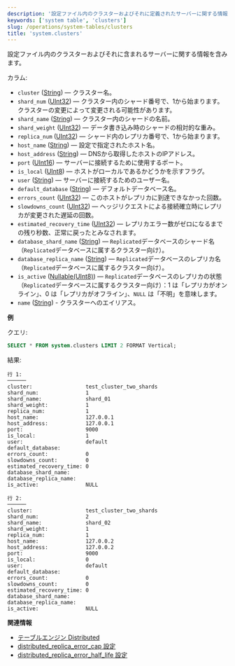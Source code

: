 ```yaml
---
description: '設定ファイル内のクラスターおよびそれに定義されたサーバーに関する情報を含むシステムテーブル。'
keywords: ['system table', 'clusters']
slug: /operations/system-tables/clusters
title: 'system.clusters'
---
```


設定ファイル内のクラスターおよびそれに含まれるサーバーに関する情報を含みます。

カラム:

- `cluster` ([String](../../sql-reference/data-types/string.md)) — クラスター名。
- `shard_num` ([UInt32](../../sql-reference/data-types/int-uint.md)) — クラスター内のシャード番号で、1から始まります。クラスターの変更によって変更される可能性があります。
- `shard_name` ([String](../../sql-reference/data-types/string.md)) — クラスター内のシャードの名前。
- `shard_weight` ([UInt32](../../sql-reference/data-types/int-uint.md)) — データ書き込み時のシャードの相対的な重み。
- `replica_num` ([UInt32](../../sql-reference/data-types/int-uint.md)) — シャード内のレプリカ番号で、1から始まります。
- `host_name` ([String](../../sql-reference/data-types/string.md)) — 設定で指定されたホスト名。
- `host_address` ([String](../../sql-reference/data-types/string.md)) — DNSから取得したホストのIPアドレス。
- `port` ([UInt16](../../sql-reference/data-types/int-uint.md)) — サーバーに接続するために使用するポート。
- `is_local` ([UInt8](../../sql-reference/data-types/int-uint.md)) — ホストがローカルであるかどうかを示すフラグ。
- `user` ([String](../../sql-reference/data-types/string.md)) — サーバーに接続するためのユーザー名。
- `default_database` ([String](../../sql-reference/data-types/string.md)) — デフォルトデータベース名。
- `errors_count` ([UInt32](../../sql-reference/data-types/int-uint.md)) — このホストがレプリカに到達できなかった回数。
- `slowdowns_count` ([UInt32](../../sql-reference/data-types/int-uint.md)) — ヘッジリクエストによる接続確立時にレプリカが変更された遅延の回数。
- `estimated_recovery_time` ([UInt32](../../sql-reference/data-types/int-uint.md)) — レプリカエラー数がゼロになるまでの残り秒数、正常に戻ったとみなされます。
- `database_shard_name` ([String](../../sql-reference/data-types/string.md)) — `Replicated`データベースのシャード名（`Replicated`データベースに属するクラスター向け）。
- `database_replica_name` ([String](../../sql-reference/data-types/string.md)) — `Replicated`データベースのレプリカ名（`Replicated`データベースに属するクラスター向け）。
- `is_active` ([Nullable(UInt8)](../../sql-reference/data-types/int-uint.md)) — `Replicated`データベースのレプリカの状態（`Replicated`データベースに属するクラスター向け）：1 は「レプリカがオンライン」、0 は「レプリカがオフライン」、`NULL` は「不明」を意味します。
- `name` ([String](../../sql-reference/data-types/string.md)) - クラスターへのエイリアス。

**例**

クエリ:

```sql
SELECT * FROM system.clusters LIMIT 2 FORMAT Vertical;
```

結果:

```text
行 1:
──────
cluster:                 test_cluster_two_shards
shard_num:               1
shard_name:              shard_01
shard_weight:            1
replica_num:             1
host_name:               127.0.0.1
host_address:            127.0.0.1
port:                    9000
is_local:                1
user:                    default
default_database:
errors_count:            0
slowdowns_count:         0
estimated_recovery_time: 0
database_shard_name:
database_replica_name:
is_active:               NULL

行 2:
──────
cluster:                 test_cluster_two_shards
shard_num:               2
shard_name:              shard_02
shard_weight:            1
replica_num:             1
host_name:               127.0.0.2
host_address:            127.0.0.2
port:                    9000
is_local:                0
user:                    default
default_database:
errors_count:            0
slowdowns_count:         0
estimated_recovery_time: 0
database_shard_name:
database_replica_name:
is_active:               NULL
```

**関連情報**

- [テーブルエンジン Distributed](../../engines/table-engines/special/distributed.md)
- [distributed_replica_error_cap 設定](../../operations/settings/settings.md#distributed_replica_error_cap)
- [distributed_replica_error_half_life 設定](../../operations/settings/settings.md#distributed_replica_error_half_life)
